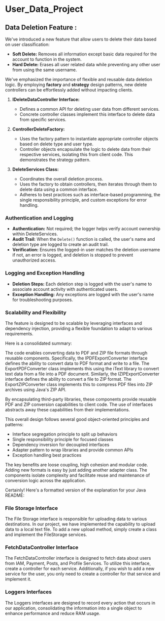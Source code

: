 # User_Data_Project
## Data Deletion Feature :
We've introduced a new feature that allow users to delete their data based on user classification:

- **Soft Delete:** Removes all information except basic data required for the account to function in the system.
- **Hard Delete:** Erases all user related data while preventing any other user from using the same username.

We've emphasized the importance of flexible and reusable data deletion logic. By employing **factory** and **strategy** design patterns, new delete controllers can be effortlessly added without impacting clients.

1. **IDeleteDataController Interface:**
   - Defines a common API for deleting user data from different services.
   - Concrete controller classes implement this interface to delete data from specific services.

2. **ControllerDeleteFactory:**
   - Uses the factory pattern to instantiate appropriate controller objects based on delete type and user type.
   - Controller objects encapsulate the logic to delete data from their respective services, isolating this from client code. This demonstrates the strategy pattern.

3. **DeleteServices Class:**
   - Coordinates the overall deletion process.
   - Uses the factory to obtain controllers, then iterates through them to delete data using a common interface.
   - Adheres to best practices such as interface-based programming, the single responsibility principle, and custom exceptions for error handling.

### Authentication and Logging

- **Authentication:** Not required; the logger helps verify account ownership within DeleteServices.
- **Audit Trail:** When the ```Delete()``` function is called, the user's name and deletion type are logged to create an audit trail.
- **Verification:** Ensures the logged-in user matches the deletion username if not, an error is logged, and deletion is stopped to prevent unauthorized access.

### Logging and Exception Handling

- **Deletion Steps:** Each deletion step is logged with the user's name to associate account activity with authenticated users.
- **Exception Handling:** Any exceptions are logged with the user's name for troubleshooting purposes.

### Scalability and Flexibility

The feature is designed to be scalable by leveraging interfaces and dependency injection, providing a flexible foundation to adapt to various requirements.

Here is a consolidated summary:

The code enables converting data to PDF and ZIP file formats through reusable components. Specifically, the IPDFExportConverter interface defines the ability to convert data to PDF format and write to a file. The ExportPDFConverter class implements this using the iText library to convert text data from a file into a PDF document. Similarly, the IZIPExportConverter interface defines the ability to convert a file to ZIP format. The ExportZIPConverter class implements this to compress PDF files into ZIP archives using Java's ZIP API.

By encapsulating third-party libraries, these components provide reusable PDF and ZIP conversion capabilities to client code. The use of interfaces abstracts away these capabilities from their implementations.

This overall design follows several good object-oriented principles and patterns:

- Interface segregation principle to split up behaviors
- Single responsibility principle for focused classes  
- Dependency inversion for decoupled interfaces
- Adapter pattern to wrap libraries and provide common APIs
- Exception handling best practices

The key benefits are loose coupling, high cohesion and modular code. Adding new formats is easy by just adding another adapter class. The components isolate complexity and facilitate reuse and maintenance of conversion logic across the application.

Certainly! Here's a formatted version of the explanation for your Java README:

### File Storage Interface

The File Storage interface is responsible for uploading data to various destinations. In our project, we have implemented the capability to upload data to a local text file. To add a new upload method, simply create a class and implement the FileStorage services.

### FetchDataController Interface

The FetchDataController interface is designed to fetch data about users from IAM, Payment, Posts, and Profile Services. To utilize this interface, create a controller for each service. Additionally, if you wish to add a new service for the user, you only need to create a controller for that service and implement it.

### Loggers Interfaces

The Loggers interfaces are designed to record every action that occurs in our application, consolidating the information into a single object to enhance performance and reduce RAM usage.
